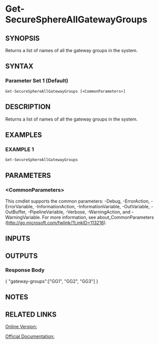 ﻿# Get-SecureSphereAllGatewayGroups

## SYNOPSIS
Returns a list of names of all the gateway groups in the system.

## SYNTAX

### Parameter Set 1 (Default)
```
Get-SecureSphereAllGatewayGroups [<CommonParameters>]
```

## DESCRIPTION
Returns a list of names of all the gateway groups in the system.

## EXAMPLES

### EXAMPLE 1

```powershell
Get-SecureSphereAllGatewayGroups
```

## PARAMETERS

### \<CommonParameters\>
This cmdlet supports the common parameters: -Debug, -ErrorAction, -ErrorVariable, -InformationAction, -InformationVariable, -OutVariable, -OutBuffer, -PipelineVariable, -Verbose, -WarningAction, and -WarningVariable. For more information, see about_CommonParameters (http://go.microsoft.com/fwlink/?LinkID=113216).

## INPUTS

## OUTPUTS

### Response Body
{
"gateway-groups":["GG1", "GG2", "GG3"]
}

## NOTES

## RELATED LINKS

[Online Version:](https://github.com/akshinmustafayev/SecureSpherePS/tree/master/Documentation)

[Official Documentation:](https://docs.imperva.com/bundle/v13.6-api-reference-guide/page/61642.htm)



